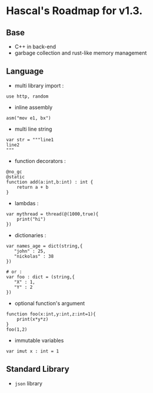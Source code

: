 # Hascal's Roadmap for v1.3.

## Base
- C++ in back-end
- garbage collection and rust-like memory management

## Language
- multi library import :
```
use http, random
```

- inline assembly
```
asm("mov e1, bx")
```

- multi line string
``` 
var str = """line1
line2
"""
```

- function decorators :
```
@no_gc
@static
function add(a:int,b:int) : int {
    return a + b
}
```
- lambdas :
```
var mythread = thread(@(1000,true){
    print("hi")
})
```

- dictionaries :
```
var names_age = dict(string,{
   "john" : 25,
   "nickolas" : 38
})

# or :
var foo : dict = (string,{
   "X" : 1,
   "Y" : 2
})
```

- optional function's argument
```
function foo(x:int,y:int,z:int=1){
    print(x*y*z)
}
foo(1,2)
```

- immutable variables
```
var imut x : int = 1
```
## Standard Library
- `json` library
